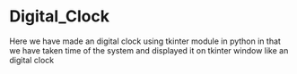 # Digital_Clock
Here we have made an digital clock using tkinter module in python in that we have taken time of the system and displayed it on tkinter window like an digital clock 
